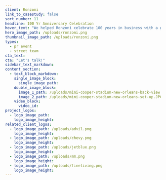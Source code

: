 ```yaml
---
client: Ronzoni
link_to_casestudy: false
sort_number: 11
headline: 100 Yr Anniversary Celebration
hover_text: "We helped Ronzoni celebrate 100 years in business with a giant pasta sand castle and sampling at South Beach's Food & Wine Festival"
hero_image_path: /uploads/ronzoni.png
thumbnail_image_path: /uploads/ronzoni.png
types:
  - pr event
  - street team
cta_text:
cta: "Let's talk!"
sidebar_text_markdown:
content_section:
  - text_block_markdown:
    single_image_block:
      single_image_path:
    double_image_block:
      image_1_path: /uploads/mini-cooper-stadium-new-orleans-back-view.JPG
      image_2_path: /uploads/mini-cooper-stadium-new-orleans-set-up.JPG
    video_block:
      video_id:
project_logos:
  - logo_image_path:
    logo_image_height:
related_client_logos:
  - logo_image_path: /uploads/advil.png
    logo_image_height:
  - logo_image_path: /uploads/chevy.png
    logo_image_height:
  - logo_image_path: /uploads/jetblue.png
    logo_image_height:
  - logo_image_path: /uploads/mm.png
    logo_image_height:
  - logo_image_path: /uploads/fineliving.png
    logo_image_height:
---
```

